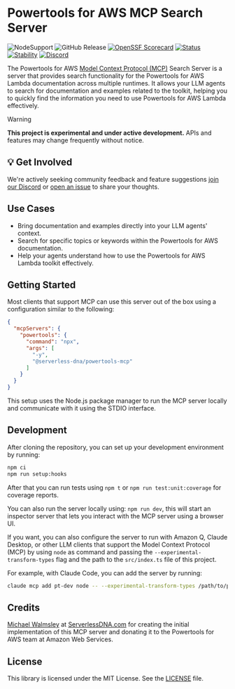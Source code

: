 # Powertools for AWS MCP Search Server

![NodeSupport](https://img.shields.io/static/v1?label=node&message=%2022&color=green?style=flat-square&logo=node)
![GitHub Release](https://img.shields.io/github/v/release/aws-powertools/powertools-lambda-typescript?style=flat-square)
[![OpenSSF Scorecard](https://api.securityscorecards.dev/projects/github.com/aws-powertools/powertools-mcp/badge)](https://api.securityscorecards.dev/projects/github.com/aws-powertools/powertools-mcp)
[![Status](https://img.shields.io/badge/Status-Experimental-orange.svg)](https://shields.io/)
[![Stability](https://img.shields.io/badge/Stability-Evolving-yellow.svg)](https://shields.io/)
[![Discord](https://img.shields.io/badge/Discord-Join_Community-7289da.svg)](https://discord.gg/B8zZKbbyET)

The Powertools for AWS [Model Context Protocol (MCP)](https://modelcontextprotocol.io/introduction) Search Server is a server that provides search functionality for the Powertools for AWS Lambda documentation across multiple runtimes. It allows your LLM agents to search for documentation and examples related to the toolkit, helping you to quickly find the information you need to use Powertools for AWS Lambda effectively.

> [!WARNING]
> **This project is experimental and under active development.** APIs and features may change frequently without notice.

## 💡 Get Involved

We're actively seeking community feedback and feature suggestions [join our Discord](https://discord.gg/B8zZKbbyET) or [open an issue](https://github.com/aws-powertools/powertools-mcp/issues/new/choose) to share your thoughts.

## Use Cases

- Bring documentation and examples directly into your LLM agents' context.
- Search for specific topics or keywords within the Powertools for AWS documentation.
- Help your agents understand how to use the Powertools for AWS Lambda toolkit effectively.

## Getting Started

Most clients that support MCP can use this server out of the box using a configuration similar to the following:

```json
{
  "mcpServers": {
    "powertools": {
      "command": "npx",
      "args": [
        "-y",
        "@serverless-dna/powertools-mcp"
      ]
    }
  }
}
```

This setup uses the Node.js package manager to run the MCP server locally and communicate with it using the STDIO interface.

## Development

After cloning the repository, you can set up your development environment by running:

```bash
npm ci
npm run setup:hooks
```

After that you can run tests using `npm t` or `npm run test:unit:coverage` for coverage reports.

You can also run the server locally using: `npm run dev`, this will start an inspector server that lets you interact with the MCP server using a browser UI.

If you want, you can also configure the server to run with Amazon Q, Claude Desktop, or other LLM clients that support the Model Context Protocol (MCP) by using `node` as command and passing the `--experimental-transform-types` flag and the path to the `src/index.ts` file of this project.

For example, with Claude Code, you can add the server by running:

```bash
claude mcp add pt-dev node -- --experimental-transform-types /path/to/project/powertools-mcp/src/index.ts
```

## Credits

[Michael Walmsley](https://www.linkedin.com/in/walmsles/) at [ServerlessDNA.com](https://serverlessdna.com) for creating the initial implementation of this MCP server and donating it to the Powertools for AWS team at Amazon Web Services.

## License

This library is licensed under the MIT License. See the [LICENSE](https://github.com/aws-powertools/powertools-mcp/blob/main/LICENSE) file.
